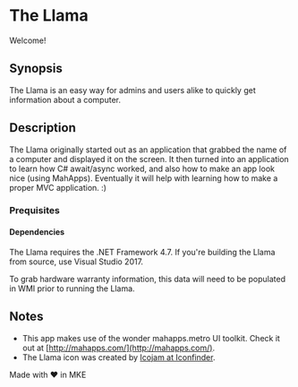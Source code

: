 # The Llama

Welcome!

## Synopsis
The Llama is an easy way for admins and users alike to quickly get information about a computer.

## Description
The Llama originally started out as an application that grabbed the name of a computer and displayed it on the screen. It then turned into an application to learn how C# await/async worked, and also how to make an app look nice (using MahApps). Eventually it will help with learning how to make a proper MVC application. :)


### Prequisites

#### Dependencies
The Llama requires the .NET Framework 4.7.
If you're building the Llama from source, use Visual Studio 2017.

To grab hardware warranty information, this data will need to be populated in WMI prior to running the Llama.

## Notes
* This app makes use of the wonder mahapps.metro UI toolkit. Check it out at [http://mahapps.com/](http://mahapps.com/).
* The Llama icon was created by [Icojam at Iconfinder](https://www.iconfinder.com/Icojam).

Made with ❤️ in MKE
